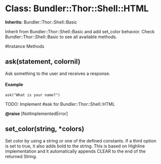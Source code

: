 # Class: Bundler::Thor::Shell::HTML
**Inherits:** Bundler::Thor::Shell::Basic
    

Inherit from Bundler::Thor::Shell::Basic and add set_color behavior. Check
Bundler::Thor::Shell::Basic to see all available methods.



#Instance Methods
## ask(statement, colornil) [](#method-i-ask)
Ask something to the user and receives a response.

#### Example
    ask("What is your name?")

TODO: Implement #ask for Bundler::Thor::Shell::HTML

**@raise** [NotImplementedError] 

## set_color(string, *colors) [](#method-i-set_color)
Set color by using a string or one of the defined constants. If a third option
is set to true, it also adds bold to the string. This is based on Highline
implementation and it automatically appends CLEAR to the end of the returned
String.

